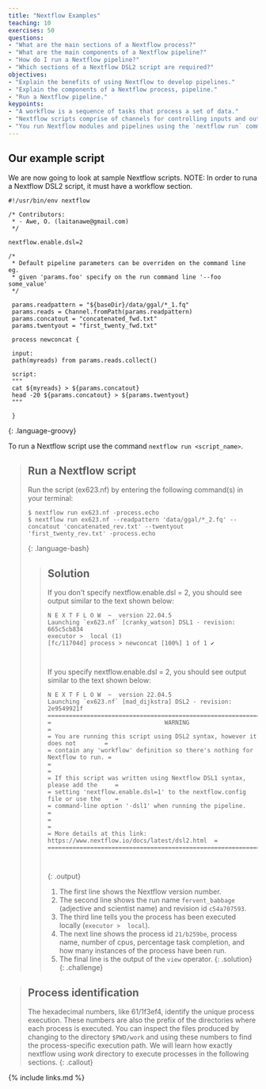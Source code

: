 ```yaml
---
title: "Nextflow Examples"
teaching: 10
exercises: 50
questions:
- "What are the main sections of a Nextflow process?"
- "What are the main components of a Nextflow pipeline?"
- "How do I run a Nextflow pipeline?"
- "Which sections of a Nextflow DSL2 script are required?"
objectives:
- "Explain the benefits of using Nextflow to develop pipelines."
- "Explain the components of a Nextflow process, pipeline."
- "Run a Nextflow pipeline."
keypoints:
- "A workflow is a sequence of tasks that process a set of data."
- "Nextflow scripts comprise of channels for controlling inputs and outputs, and processes for defining workflow tasks."
- "You run Nextflow modules and pipelines using the `nextflow run` command."
---
```


## Our example script

We are now going to look at sample Nextflow scripts.
NOTE: In order to runa a Nextflow DSL2 script, it must have a workflow section.

~~~
#!/usr/bin/env nextflow

/* Contributors:
 * - Awe, O. (laitanawe@gmail.com)
 */

nextflow.enable.dsl=2

/*
 * Default pipeline parameters can be overriden on the command line eg.
 * given 'params.foo' specify on the run command line '--foo some_value'
 */

 params.readpattern = "${baseDir}/data/ggal/*_1.fq"
 params.reads = Channel.fromPath(params.readpattern)
 params.concatout = "concatenated_fwd.txt"
 params.twentyout = "first_twenty_fwd.txt"

 process newconcat {

 input:
 path(myreads) from params.reads.collect()

 script:
 """
 cat ${myreads} > ${params.concatout}
 head -20 ${params.concatout} > ${params.twentyout}
 """

 }
~~~~
{: .language-groovy}

To run a Nextflow script use the command `nextflow run <script_name>`.

> ## Run a Nextflow  script
> Run the script (ex623.nf) by entering the following command(s) in your terminal:
>
> ~~~
> $ nextflow run ex623.nf -process.echo
> $ nextflow run ex623.nf --readpattern 'data/ggal/*_2.fq' --concatout 'concatenated_rev.txt' --twentyout 'first_twenty_rev.txt' -process.echo
> ~~~
> {: .language-bash}
> > ## Solution
> > If you don't specify nextflow.enable.dsl = 2, you should see output similar to the text shown below:
> >
> > ~~~
> > N E X T F L O W  ~  version 22.04.5
> > Launching `ex623.nf` [cranky_watson] DSL1 - revision: 665c5cb834
> > executor >  local (1)
> > [fc/11704d] process > newconcat [100%] 1 of 1 ✔
> >
> >  
> > ~~~
> > If you specify nextflow.enable.dsl = 2, you should see output similar to the text shown below:
> >
> > ~~~
> > N E X T F L O W  ~  version 22.04.5
> > Launching `ex623.nf` [mad_dijkstra] DSL2 - revision: 2e9549921f
> > =============================================================================
> > =                                WARNING                                    =
> > = You are running this script using DSL2 syntax, however it does not        =
> > = contain any 'workflow' definition so there's nothing for Nextflow to run. =
> > =                                                                           =
> > = If this script was written using Nextflow DSL1 syntax, please add the     =
> > = setting 'nextflow.enable.dsl=1' to the nextflow.config file or use the    =
> > = command-line option '-dsl1' when running the pipeline.                    =
> > =                                                                           =
> > = More details at this link: https://www.nextflow.io/docs/latest/dsl2.html  =
> > =============================================================================
> >
> >  
> > ~~~
> > {: .output}
> >
> > 1. The first line shows the Nextflow version number.
> > 1. The second line shows the run name `fervent_babbage` (adjective and scientist name) and revision id `c54a707593`.
> > 1. The third line tells you the process has been executed locally (`executor >  local`).
> > 1. The next line shows the process id `21/b259be`, process name, number of cpus, percentage task completion, and how many instances of the process have been run.
> > 1. The final line is the output of the `view` operator.
> {: .solution}
{: .challenge}


> ## Process identification
> The hexadecimal numbers, like 61/1f3ef4, identify the unique process execution.
> These numbers are also the prefix of the directories where each process is executed.
> You can inspect the files produced by changing to the directory `$PWD/work` and
> using these numbers to find the process-specific execution path. We will learn how exactly
> nextflow using *work* directory to execute processes in the following sections.
{: .callout}



{% include links.md %}
